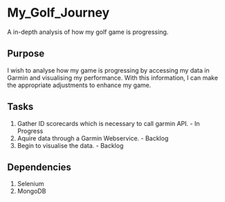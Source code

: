# My_Golf_Journey
A in-depth analysis of how my golf game is progressing.

## Purpose

I wish to analyse how my game is progressing by accessing my data in Garmin and visualising my performance. With this information, I can make the appropriate adjustments to enhance my game.

## Tasks

1. Gather ID scorecards which is necessary to call garmin API. - In Progress
2. Aquire data through a Garmin Webservice. - Backlog
3. Begin to visualise the data. - Backlog

## Dependencies

1. Selenium
2. MongoDB